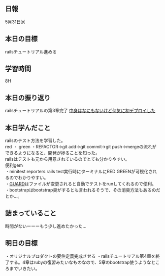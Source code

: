 ## 日報
5月31日㈬

## 本日の目標
railsチュートリアル進める

## 学習時間
8H

## 本日の振り返り
railsチュートリアルの第3章完了
[中身はなにもないけど何気に初デプロイした](https://dashboard.render.com/web/srv-chravu3hp8ud4n48t4v0/deploys/dep-chravurhp8ud4n48t6hg)

## 本日学んだこと
railsのテスト方法を学習した。<br>
red ・ green ・REFACTOR→git add→git commit→git push→mergeの流れができるようになると、開発が捗ることを知った。<br>
railsはテストも元から用意されているのでとても分かりやすい。<br>
便利gem<br>
・minitest reporters
rails test実行時にターミナルにRED GREENが可視化されるのでわかりやすい。<br>
・[GUARD](https://github.com/guard/guard)はファイルが変更されると自動でテストをrunしてくれるので便利。<br>
・bootstrapはbootstrap臭がするとも言われるそうで、その消臭方法もあるのだとか…。
## 詰まっていること
時間がないーーーもう少し進めたかった…

## 明日の目標
・オリジナルプロダクトの要件定義完成させる
・railsチュートリアル第4章を終了する。4章はrubyの復習みたいなものなので、5章のbootstrap使うようなところまでいきたい。
